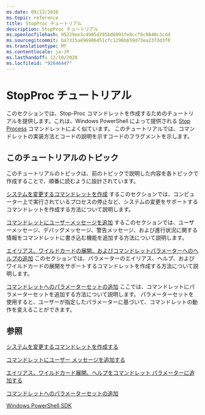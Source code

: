 ```yaml
---
ms.date: 09/13/2016
ms.topic: reference
title: StopProc チュートリアル
description: StopProc チュートリアル
ms.openlocfilehash: 95229ee3c4905d295bd6991fe8ccf8c9840c3cdd
ms.sourcegitcommit: ba7315a496986451cfc1296b659d73ea2373d3f0
ms.translationtype: MT
ms.contentlocale: ja-JP
ms.lasthandoff: 12/10/2020
ms.locfileid: "92646447"
---
```

# <a name="stopproc-tutorial"></a>StopProc チュートリアル

このセクションでは、Stop-Proc コマンドレットを作成するためのチュートリアルを提供します。これは、Windows PowerShell によって提供される [Stop Process](/powershell/module/Microsoft.PowerShell.Management/Stop-Process) コマンドレットによく似ています。 このチュートリアルでは、コマンドレットの実装方法とコードの説明を示すコードのフラグメントを示します。

## <a name="topics-in-this-tutorial"></a>このチュートリアルのトピック

このチュートリアルのトピックは、前のトピックで説明した内容を各トピックで作成することで、順番に読むように設計されています。

[システムを変更するコマンドレットを作成](./creating-a-cmdlet-that-modifies-the-system.md) するこのセクションでは、コンピューター上で実行されているプロセスの停止など、システムの変更をサポートするコマンドレットを作成する方法について説明します。

[コマンドレットにユーザーメッセージを追加](./adding-user-messages-to-your-cmdlet.md) するこのセクションでは、ユーザーメッセージ、デバッグメッセージ、警告メッセージ、および進行状況に関する情報をコマンドレットに書き込む機能を追加する方法について説明します。

[エイリアス、ワイルドカードの展開、およびコマンドレットパラメーターへのヘルプの追加](./adding-aliases-wildcard-expansion-and-help-to-cmdlet-parameters.md) このセクションでは、パラメーターのエイリアス、ヘルプ、およびワイルドカードの展開をサポートするコマンドレットを作成する方法について説明します。

[コマンドレットへのパラメーターセットの追加](./adding-parameter-sets-to-a-cmdlet.md) ここでは、コマンドレットにパラメーターセットを追加する方法について説明します。 パラメーターセットを使用すると、ユーザーが指定したパラメーターに基づいて、コマンドレットの動作を変えることができます。

## <a name="see-also"></a>参照

[システムを変更するコマンドレットを作成する](./creating-a-cmdlet-that-modifies-the-system.md)

[コマンドレットにユーザー メッセージを追加する](./adding-user-messages-to-your-cmdlet.md)

[エイリアス、ワイルドカード展開、ヘルプをコマンドレット パラメーターに追加する](./adding-aliases-wildcard-expansion-and-help-to-cmdlet-parameters.md)

[コマンドレットへのパラメーターセットの追加](./adding-parameter-sets-to-a-cmdlet.md)

[Windows PowerShell SDK](../windows-powershell-reference.md)
